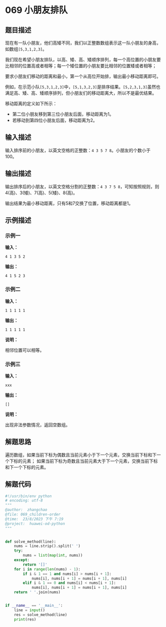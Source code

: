 # 069 小朋友排队

## 题目描述

现在有一队小朋友，他们高矮不同，我们以正整数数组表示这一队小朋友的身高，如数组`[5,3,1,2,3]`。

我们现在希望小朋友排队，以高、矮、高、矮顺序排列，每一个高位置的小朋友要比相邻的位置高或者相等；每一个矮位置的小朋友要比相邻的位置矮或者相等；

要求小朋友们移动的距离和最小，第一个从高位开始排，输出最小移动距离即可。

例如，在示范小队`[5,3,1,2,3]`中，`[5,1,3,2,3]`是排序结果。`[5,2,3,1,3]`虽然也满足高、矮、高、矮顺序排列，但小朋友们的移动距离大，所以不是最优结果。

移动距离的定义如下所示：
- 第二位小朋友移到第三位小朋友后面，移动距离为1。
- 若移动到第四位小朋友后面，移动距离为2。

## 输入描述

输入排序前的小朋友，以英文空格的正整数：`4 3 5 7 8`。小朋友的个数小于100。

## 输出描述

输出排序后的小朋友，以英文空格分割的正整数：`4 3 7 5 8`，可知按照规则，则4(高)、3(矮)、7(高)、5(矮)、8(高)。

输出结果为最小移动距离，只有5和7交换了位置，移动距离都是1。

## 示例描述

### 示例一

**输入：**
```text
4 1 3 5 2
```

**输出：**
```text
4 1 5 2 3
```

### 示例二

**输入：**
```text
1 1 1 1 1
```

**输出：**
```text
1 1 1 1 1
```

**说明：**

相邻位置可以相等。

### 示例三

**输入：**
```text
xxx
```

**输出：**
```text
[]
```

**说明：**

出现非法参数情况，返回空数组。

## 解题思路
遍历数组，如果当前下标为偶数且当前元素小于下一个元素，交换当前下标和下一个下标的元素；
如果当前下标为奇数且当前元素大于下一个元素，交换当前下标和下一个下标的元素。

## 解题代码

```python
#!/usr/bin/env python
# encoding: utf-8
"""
@author:  zhangchao
@file: 069_children-order
@time:  23/8/2023 下午 7:19
@project:  huawei-od-python 
"""


def solve_method(line):
    nums = line.strip().split(' ')
    try:
        nums = list(map(int, nums))
    except:
        return '[]'
    for i in range(len(nums) - 1):
        if i & 1 == 1 and nums[i] > nums[i + 1]:
            nums[i], nums[i + 1] = nums[i + 1], nums[i]
        elif i & 1 == 0 and nums[i] < nums[i + 1]:
            nums[i], nums[i + 1] = nums[i + 1], nums[i]
    return ' '.join(nums)


if __name__ == '__main__':
    line = input()
    res = solve_method(line)
    print(res)

```


